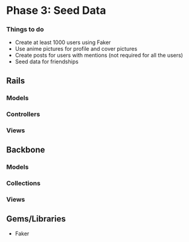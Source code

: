 # Phase 3: Seed Data

### Things to do
* Create at least 1000 users using Faker
* Use anime pictures for profile and cover pictures
* Create posts for users with mentions (not required for all the users)
* Seed data for friendships

## Rails
### Models

### Controllers

### Views

## Backbone
### Models

### Collections

### Views

## Gems/Libraries
* Faker
